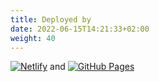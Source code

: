 ```yaml
---
title: Deployed by
date: 2022-06-15T14:21:33+02:00
weight: 40
---
```

[![Netlify](netlify)](https://netlify.com) and
[![GitHub Pages](github)](https://github.com)
